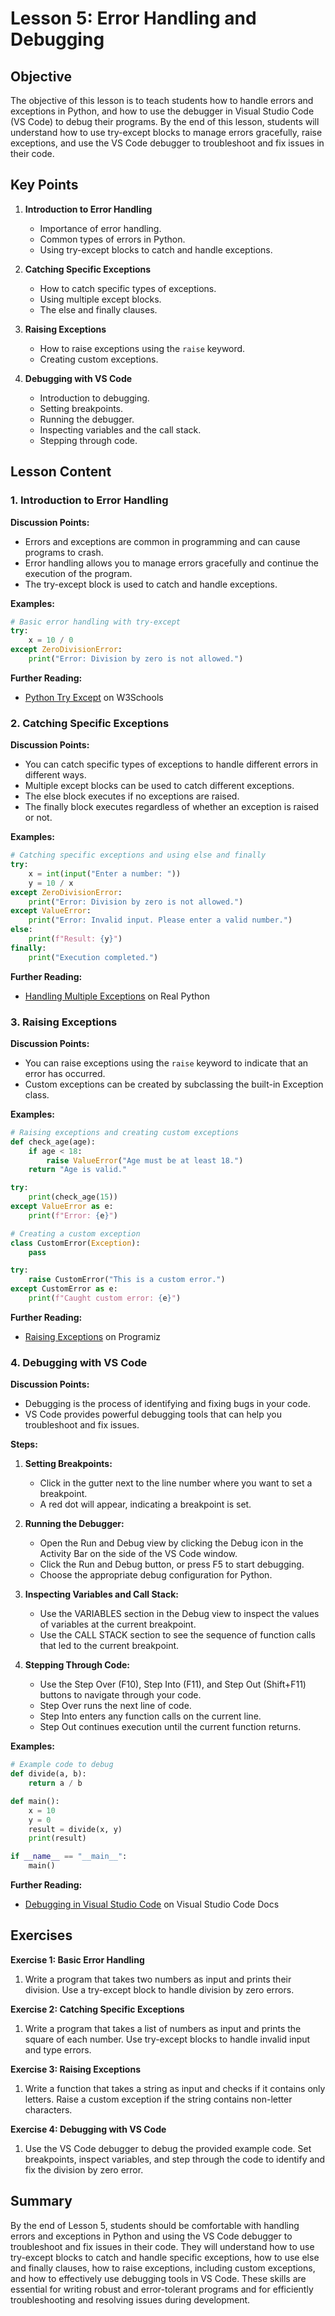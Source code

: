 # Lesson 5: Error Handling and Debugging

## Objective
The objective of this lesson is to teach students how to handle errors and exceptions in Python, and how to use the debugger in Visual Studio Code (VS Code) to debug their programs. By the end of this lesson, students will understand how to use try-except blocks to manage errors gracefully, raise exceptions, and use the VS Code debugger to troubleshoot and fix issues in their code.

## Key Points

1. **Introduction to Error Handling**
   - Importance of error handling.
   - Common types of errors in Python.
   - Using try-except blocks to catch and handle exceptions.

2. **Catching Specific Exceptions**
   - How to catch specific types of exceptions.
   - Using multiple except blocks.
   - The else and finally clauses.

3. **Raising Exceptions**
   - How to raise exceptions using the `raise` keyword.
   - Creating custom exceptions.

4. **Debugging with VS Code**
   - Introduction to debugging.
   - Setting breakpoints.
   - Running the debugger.
   - Inspecting variables and the call stack.
   - Stepping through code.

## Lesson Content

### 1. Introduction to Error Handling

**Discussion Points:**
- Errors and exceptions are common in programming and can cause programs to crash.
- Error handling allows you to manage errors gracefully and continue the execution of the program.
- The try-except block is used to catch and handle exceptions.

**Examples:**
```python
# Basic error handling with try-except
try:
    x = 10 / 0
except ZeroDivisionError:
    print("Error: Division by zero is not allowed.")
```

**Further Reading:**
- [Python Try Except](https://www.w3schools.com/python/python_try_except.asp) on W3Schools

### 2. Catching Specific Exceptions

**Discussion Points:**
- You can catch specific types of exceptions to handle different errors in different ways.
- Multiple except blocks can be used to catch different exceptions.
- The else block executes if no exceptions are raised.
- The finally block executes regardless of whether an exception is raised or not.

**Examples:**
```python
# Catching specific exceptions and using else and finally
try:
    x = int(input("Enter a number: "))
    y = 10 / x
except ZeroDivisionError:
    print("Error: Division by zero is not allowed.")
except ValueError:
    print("Error: Invalid input. Please enter a valid number.")
else:
    print(f"Result: {y}")
finally:
    print("Execution completed.")
```

**Further Reading:**
- [Handling Multiple Exceptions](https://realpython.com/python-exceptions/#handling-multiple-exceptions) on Real Python

### 3. Raising Exceptions

**Discussion Points:**
- You can raise exceptions using the `raise` keyword to indicate that an error has occurred.
- Custom exceptions can be created by subclassing the built-in Exception class.

**Examples:**
```python
# Raising exceptions and creating custom exceptions
def check_age(age):
    if age < 18:
        raise ValueError("Age must be at least 18.")
    return "Age is valid."

try:
    print(check_age(15))
except ValueError as e:
    print(f"Error: {e}")

# Creating a custom exception
class CustomError(Exception):
    pass

try:
    raise CustomError("This is a custom error.")
except CustomError as e:
    print(f"Caught custom error: {e}")
```

**Further Reading:**
- [Raising Exceptions](https://www.programiz.com/python-programming/exception-handling#raise) on Programiz

### 4. Debugging with VS Code

**Discussion Points:**
- Debugging is the process of identifying and fixing bugs in your code.
- VS Code provides powerful debugging tools that can help you troubleshoot and fix issues.

**Steps:**
1. **Setting Breakpoints:**
   - Click in the gutter next to the line number where you want to set a breakpoint.
   - A red dot will appear, indicating a breakpoint is set.

2. **Running the Debugger:**
   - Open the Run and Debug view by clicking the Debug icon in the Activity Bar on the side of the VS Code window.
   - Click the Run and Debug button, or press F5 to start debugging.
   - Choose the appropriate debug configuration for Python.

3. **Inspecting Variables and Call Stack:**
   - Use the VARIABLES section in the Debug view to inspect the values of variables at the current breakpoint.
   - Use the CALL STACK section to see the sequence of function calls that led to the current breakpoint.

4. **Stepping Through Code:**
   - Use the Step Over (F10), Step Into (F11), and Step Out (Shift+F11) buttons to navigate through your code.
   - Step Over runs the next line of code.
   - Step Into enters any function calls on the current line.
   - Step Out continues execution until the current function returns.

**Examples:**
```python
# Example code to debug
def divide(a, b):
    return a / b

def main():
    x = 10
    y = 0
    result = divide(x, y)
    print(result)

if __name__ == "__main__":
    main()
```

**Further Reading:**
- [Debugging in Visual Studio Code](https://code.visualstudio.com/docs/editor/debugging) on Visual Studio Code Docs

## Exercises

**Exercise 1: Basic Error Handling**
1. Write a program that takes two numbers as input and prints their division. Use a try-except block to handle division by zero errors.

**Exercise 2: Catching Specific Exceptions**
1. Write a program that takes a list of numbers as input and prints the square of each number. Use try-except blocks to handle invalid input and type errors.

**Exercise 3: Raising Exceptions**
1. Write a function that takes a string as input and checks if it contains only letters. Raise a custom exception if the string contains non-letter characters.

**Exercise 4: Debugging with VS Code**
1. Use the VS Code debugger to debug the provided example code. Set breakpoints, inspect variables, and step through the code to identify and fix the division by zero error.

## Summary

By the end of Lesson 5, students should be comfortable with handling errors and exceptions in Python and using the VS Code debugger to troubleshoot and fix issues in their code. They will understand how to use try-except blocks to catch and handle specific exceptions, how to use else and finally clauses, how to raise exceptions, including custom exceptions, and how to effectively use debugging tools in VS Code. These skills are essential for writing robust and error-tolerant programs and for efficiently troubleshooting and resolving issues during development.
